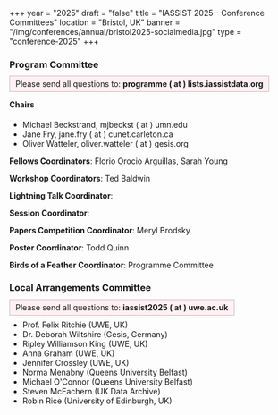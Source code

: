+++
year = "2025"
draft = "false"
title = "IASSIST 2025 - Conference Committees"
location = "Bristol, UK"
banner = "/img/conferences/annual/bristol2025-socialmedia.jpg"
type = "conference-2025"
+++

### Program Committee

<span style="border:solid silver 1px;background:#fff0f3;padding:5px 10px 5px 10px;">Please send all questions to: **programme ( at ) lists.iassistdata.org**<span>

#### Chairs

- Michael Beckstrand, mjbeckst ( at ) umn.edu
- Jane Fry, jane.fry ( at ) cunet.carleton.ca
- Oliver Watteler, oliver.watteler ( at ) gesis.org


**Fellows Coordinators**: Florio Orocio Arguillas, Sarah Young

**Workshop Coordinators**: Ted Baldwin

**Lightning Talk Coordinator**: 

**Session Coordinator**: 

**Papers Competition Coordinator**: Meryl Brodsky

**Poster Coordinator**: Todd Quinn

**Birds of a Feather Coordinator**: Programme Committee

### Local Arrangements Committee

<span style="border:solid silver 1px;background:#fff0f3;padding:5px 10px 5px 10px;">Please send all questions to: **iassist2025 ( at ) uwe.ac.uk**<span>

- Prof. Felix Ritchie (UWE, UK)
- Dr. Deborah Wiltshire (Gesis, Germany)
- Ripley Williamson King (UWE, UK)
- Anna Graham (UWE, UK)
- Jennifer Crossley (UWE, UK)
- Norma Menabny (Queens University Belfast)
- Michael O'Connor (Queens University Belfast)
- Steven McEachern (UK Data Archive)
- Robin Rice (University of Edinburgh, UK)

